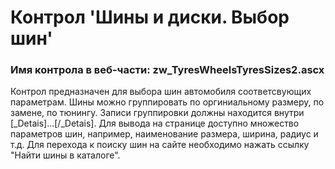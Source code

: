 ﻿---
description: 2.4.9.1
---
# Контрол 'Шины и диски. Выбор шин'
### Имя контрола в веб-части: zw_TyresWheelsTyresSizes2.ascx
Контрол предназначен для выбора шин автомобиля соответсвующих параметрам.
Шины можно группировать по оргиниальному размеру, по замене, по тюнингу. Записи группировки должны находится внутри [_Detais]...[/_Detais]. 
Для вывода на странице доступно множество параметров шин, например, наименование размера, ширина, радиус и т.д.
Для перехода к поиску шин на сайте необходимо нажать ссылку "Найти шины в каталоге".
